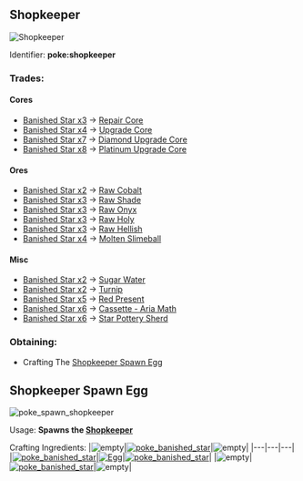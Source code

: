 ## Shopkeeper
![Shopkeeper](https://github.com/ItsMePok/PFE/assets/136857747/fe224e70-cbe3-4056-ad9f-48367bd2edd4)

Identifier: **poke:shopkeeper**
### Trades:
#### Cores
 * [Banished Star x3](https://github.com/ItsMePok/PFE/wiki/Banished-Star-x3) -> [Repair Core](https://github.com/ItsMePok/PFE/wiki/Repair-Core)
 * [Banished Star x4](https://github.com/ItsMePok/PFE/wiki/Banished-Star-x4) -> [Upgrade Core](https://github.com/ItsMePok/PFE/wiki/Upgrade-Core)
 * [Banished Star x7](https://github.com/ItsMePok/PFE/wiki/Banished-Star-x7) -> [Diamond Upgrade Core](https://github.com/ItsMePok/PFE/wiki/Diamond-Upgrade-Core)
 * [Banished Star x8](https://github.com/ItsMePok/PFE/wiki/Banished-Star-x8) -> [Platinum Upgrade Core](https://github.com/ItsMePok/PFE/wiki/Platinum-Upgrade-Core)

#### Ores
 * [Banished Star x2](https://github.com/ItsMePok/PFE/wiki/Banished-Star-x2) -> [Raw Cobalt](https://github.com/ItsMePok/PFE/wiki/Raw-Cobalt)
 * [Banished Star x3](https://github.com/ItsMePok/PFE/wiki/Banished-Star-x3) -> [Raw Shade](https://github.com/ItsMePok/PFE/wiki/Raw-Shade)
 * [Banished Star x3](https://github.com/ItsMePok/PFE/wiki/Banished-Star-x3) -> [Raw Onyx](https://github.com/ItsMePok/PFE/wiki/Raw-Onyx)
 * [Banished Star x3](https://github.com/ItsMePok/PFE/wiki/Banished-Star-x3) -> [Raw Holy](https://github.com/ItsMePok/PFE/wiki/Raw-Holy)
 * [Banished Star x3](https://github.com/ItsMePok/PFE/wiki/Banished-Star-x3) -> [Raw Hellish](https://github.com/ItsMePok/PFE/wiki/Raw-Hellish)
 * [Banished Star x4](https://github.com/ItsMePok/PFE/wiki/Banished-Star-x4) -> [Molten Slimeball](https://github.com/ItsMePok/PFE/wiki/Molten-Slimeball)

#### Misc
 * [Banished Star x2](https://github.com/ItsMePok/PFE/wiki/Banished-Star-x2) -> [Sugar Water](https://github.com/ItsMePok/PFE/wiki/Sugar-Water)
 * [Banished Star x2](https://github.com/ItsMePok/PFE/wiki/Banished-Star-x2) -> [Turnip](https://github.com/ItsMePok/PFE/wiki/Trunip)
 * [Banished Star x5](https://github.com/ItsMePok/PFE/wiki/Banished-Star-x5) -> [Red Present](https://github.com/ItsMePok/PFE/wiki/Red-Present)
 * [Banished Star x6](https://github.com/ItsMePok/PFE/wiki/Banished-Star-x6) -> [Cassette - Aria Math](https://github.com/ItsMePok/PFE/wiki/Cassette-AriaMath)
 * [Banished Star x6](https://github.com/ItsMePok/PFE/wiki/Banished-Star-x6) -> [Star Pottery Sherd](https://github.com/ItsMePok/PFE/wiki/Star-Sherd)

### Obtaining:
 * Crafting The [Shopkeeper Spawn Egg](https://github.com/ItsMePok/PFE/wiki/Shopkeeper#shopkeeper-spawn-egg)

## Shopkeeper Spawn Egg
![poke_spawn_shopkeeper](https://github.com/ItsMePok/PFE/assets/136857747/fbafe2e5-e5e2-4cb2-95d3-896d09a601af)

Usage: **Spawns the [Shopkeeper](https://github.com/ItsMePok/PFE/wiki/Shopkeeper)**

Crafting Ingredients:
|![empty](https://github.com/ItsMePok/PFE/assets/136857747/539f7ffa-6950-4eb0-9333-9a4bff3b15de)|[![poke_banished_star](https://github.com/ItsMePok/PFE/assets/136857747/99a7c0b7-2014-4f8a-9095-0d46adb54b56)](https://github.com/ItsMePok/PFE/wiki/Banished-Star)|![empty](https://github.com/ItsMePok/PFE/assets/136857747/539f7ffa-6950-4eb0-9333-9a4bff3b15de)|
|---|---|---|
|[![poke_banished_star](https://github.com/ItsMePok/PFE/assets/136857747/99a7c0b7-2014-4f8a-9095-0d46adb54b56)](https://github.com/ItsMePok/PFE/wiki/Banished-Star)|[![Egg](https://minecraft.wiki/images/Egg_JE2_BE2.png?495d9&format=original)](https://minecraft.wiki/w/Egg)|[![poke_banished_star](https://github.com/ItsMePok/PFE/assets/136857747/99a7c0b7-2014-4f8a-9095-0d46adb54b56)](https://github.com/ItsMePok/PFE/wiki/Banished-Star)|
|![empty](https://github.com/ItsMePok/PFE/assets/136857747/539f7ffa-6950-4eb0-9333-9a4bff3b15de)|[![poke_banished_star](https://github.com/ItsMePok/PFE/assets/136857747/99a7c0b7-2014-4f8a-9095-0d46adb54b56)](https://github.com/ItsMePok/PFE/wiki/Banished-Star)|![empty](https://github.com/ItsMePok/PFE/assets/136857747/539f7ffa-6950-4eb0-9333-9a4bff3b15de)|